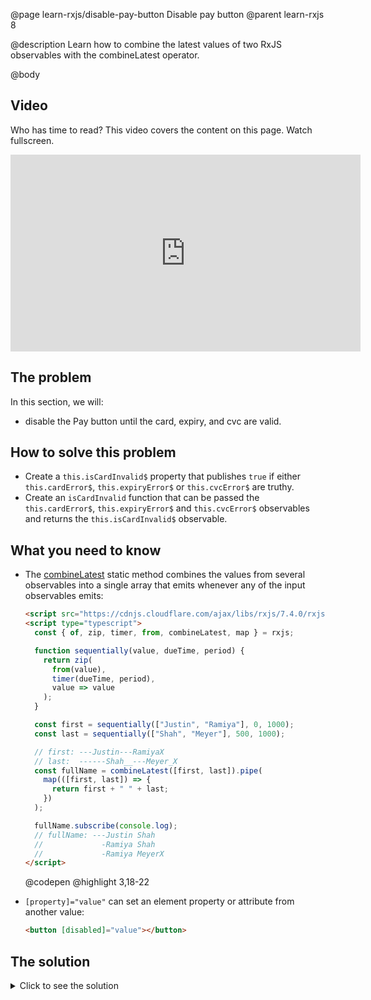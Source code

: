 @page learn-rxjs/disable-pay-button Disable pay button
@parent learn-rxjs 8

@description Learn how to combine the latest values of two
RxJS observables with the combineLatest operator.

@body

## Video

Who has time to read? This video covers the content on this page. Watch fullscreen.

<iframe width="560" height="315" src="https://www.youtube.com/embed/pjJPwtfDykk" frameborder="0" allow="accelerometer; autoplay; encrypted-media; gyroscope; picture-in-picture" allowfullscreen></iframe>

## The problem

In this section, we will:

- disable the Pay button until the card, expiry, and cvc are valid.

## How to solve this problem

- Create a `this.isCardInvalid$` property that publishes `true` if
  either `this.cardError$`, `this.expiryError$` or `this.cvcError$` are truthy.
- Create an `isCardInvalid` function that can be passed the
  `this.cardError$`, `this.expiryError$` and `this.cvcError$` observables
  and returns the `this.isCardInvalid$` observable.

## What you need to know

- The [combineLatest](https://rxjs.dev/api/index/function/combineLatest) static method combines the values from several observables into a single array that emits whenever any of the input observables emits:

  ```html
  <script src="https://cdnjs.cloudflare.com/ajax/libs/rxjs/7.4.0/rxjs.umd.min.js"></script>
  <script type="typescript">
    const { of, zip, timer, from, combineLatest, map } = rxjs;

    function sequentially(value, dueTime, period) {
      return zip(
        from(value),
        timer(dueTime, period),
        value => value
      );
    }

    const first = sequentially(["Justin", "Ramiya"], 0, 1000);
    const last = sequentially(["Shah", "Meyer"], 500, 1000);

    // first: ---Justin---RamiyaX
    // last:  ------Shah__---Meyer_X
    const fullName = combineLatest([first, last]).pipe(
      map(([first, last]) => {
        return first + " " + last;
      })
    );

    fullName.subscribe(console.log);
    // fullName: ---Justin Shah
    //             -Ramiya Shah
    //             -Ramiya MeyerX
  </script>
  ```

  @codepen
  @highlight 3,18-22

- `[property]="value"` can set an element property or attribute
  from another value:

  ```html
  <button [disabled]="value"></button>
  ```

## The solution

<details>
<summary>Click to see the solution</summary>
@sourceref ./8-disable-pay-button.html
@codepen
@highlight 13,114-120,159,192,only
</details>
